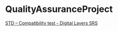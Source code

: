 # QualityAssuranceProject
[STD – Compatibility test -  Digital Layers SRS](https://github.com/sh-anna/QualityAssuranceProject/blob/main/STD-DigitalLayersSRS_HW_AnnaSharipkin%20.pdf)
